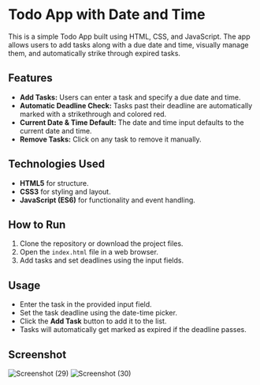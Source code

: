 # Todo App with Date and Time

This is a simple Todo App built using HTML, CSS, and JavaScript. The app allows users to add tasks along with a due date and time, visually manage them, and automatically strike through expired tasks.

## Features
- **Add Tasks:** Users can enter a task and specify a due date and time.
- **Automatic Deadline Check:** Tasks past their deadline are automatically marked with a strikethrough and colored red.
- **Current Date & Time Default:** The date and time input defaults to the current date and time.
- **Remove Tasks:** Click on any task to remove it manually.

## Technologies Used
- **HTML5** for structure.
- **CSS3** for styling and layout.
- **JavaScript (ES6)** for functionality and event handling.

## How to Run
1. Clone the repository or download the project files.
2. Open the `index.html` file in a web browser.
3. Add tasks and set deadlines using the input fields.

## Usage
- Enter the task in the provided input field.
- Set the task deadline using the date-time picker.
- Click the **Add Task** button to add it to the list.
- Tasks will automatically get marked as expired if the deadline passes.

## Screenshot
![Screenshot (29)](https://github.com/user-attachments/assets/1dc70795-700b-4988-8452-39a3e9f56967)
![Screenshot (30)](https://github.com/user-attachments/assets/7dd59ff2-0bbd-48d0-be53-04a4724aa945)


